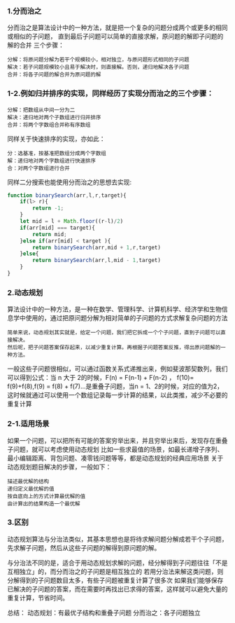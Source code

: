 ### 1.分而治之
分而治之是算法设计中的一种方法，就是把一个复杂的问题分成两个或更多的相同或相似的子问题，
直到最后子问题可以简单的直接求解，原问题的解即子问题的解的合并
三个步骤：
```
分解：将原问题分解为若干个规模较小，相对独立，与原问题形式相同的子问题
解决：若子问题规模较小且易于解决时，则直接解。否则，递归地解决各子问题
合并：将各子问题的解合并为原问题的解
```
### 1-2.例如归并排序的实现，同样经历了实现分而治之的三个步骤：
```
分解：把数组从中间一分为二
解决：递归地对两个子数组进行归并排序
合并：将两个字数组合并称有序数组
```
同样关于快速排序的实现，亦如此：
```
分：选基准，按基准把数组分成两个字数组
解：递归地对两个字数组进行快速排序
合：对两个字数组进行合并
```
同样二分搜索也能使用分而治之的思想去实现:
```javascript
function binarySearch(arr,l,r,target){
    if(l> r){
        return -1;
    }
    let mid = l + Math.floor((r-l)/2)
    if(arr[mid] === target){
        return mid;
    }else if(arr[mid] < target ){
        return binarySearch(arr,mid + 1,r,target)
    }else{
        return binarySearch(arr,l,mid - 1,target)
    }
}
```

### 2.动态规划
算法设计中的一种方法，是一种在数学、管理科学、计算机科学、经济学和生物信息学中使用的，通过把原问题分解为相对简单的子问题的方式求解复杂问题的方法
```
简单来说，动态规划其实就是，给定一个问题，我们把它拆成一个个子问题，直到子问题可以直接解决。
然后呢，把子问题答案保存起来，以减少重复计算。再根据子问题答案反推，得出原问题解的一种方法。
```
一般这些子问题很相似，可以通过函数关系式递推出来，例如斐波那契数列，我们可以得到公式：当 n 大于 2的时候，F(n) = F(n-1) + F(n-2) ，
f(10)= f(9)+f(8),f(9) = f(8) + f(7)...是重叠子问题，当n = 1、2的时候，对应的值为2，这时候就通过可以使用一个数组记录每一步计算的结果，以此类推，减少不必要的重复计算

### 2-1.适用场景
如果一个问题，可以把所有可能的答案穷举出来，并且穷举出来后，发现存在重叠子问题，就可以考虑使用动态规划
比如一些求最值的场景，如最长递增子序列、最小编辑距离、背包问题、凑零钱问题等等，都是动态规划的经典应用场景
关于动态规划题目解决的步骤，一般如下：
```
描述最优解的结构
递归定义最优解的值
按自底向上的方式计算最优解的值
由计算出的结果构造一个最优解
```
### 3.区别
动态规划算法与分治法类似，其基本思想也是将待求解问题分解成若干个子问题，先求解子问题，然后从这些子问题的解得到原问题的解。

与分治法不同的是，适合于用动态规划求解的问题，经分解得到子问题往往「不是互相独立」的，而分而治之的子问题是相互独立的
若用分治法来解这类问题，则分解得到的子问题数目太多，有些子问题被重复计算了很多次
如果我们能够保存已解决的子问题的答案，而在需要时再找出已求得的答案，这样就可以避免大量的重复计算，节省时间。

总结：
动态规划：有最优子结构和重叠子问题
分而治之：各子问题独立

